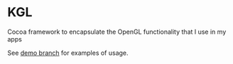 KGL
===

Cocoa framework to encapsulate the OpenGL functionality that I use in my apps

See [demo branch](https://github.com/khr128/KGL/tree/demo) for examples of usage.

